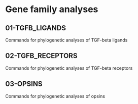 # Gene family analyses

## 01-TGFB_LIGANDS
Commands for phylogenetic analyses of TGF-beta ligands

## 02-TGFB_RECEPTORS
Commands for phylogenetic analyses of TGF-beta receptors

## 03-OPSINS
Commands for phylogenetic analyses of opsins
